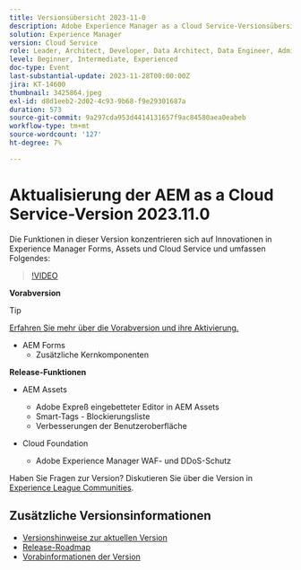 ```yaml
---
title: Versionsübersicht 2023-11-0
description: Adobe Experience Manager as a Cloud Service-Versionsübersicht Video 2023.11.0, die Funktionen in dieser Version konzentrieren sich auf Experience Manager Forms, Assets und Cloud Service
solution: Experience Manager
version: Cloud Service
role: Leader, Architect, Developer, Data Architect, Data Engineer, Admin, User
level: Beginner, Intermediate, Experienced
doc-type: Event
last-substantial-update: 2023-11-28T00:00:00Z
jira: KT-14600
thumbnail: 3425864.jpeg
exl-id: d8d1eeb2-2d02-4c93-9b68-f9e29301687a
duration: 573
source-git-commit: 9a297cda953d4414131657f9ac84580aea0eabeb
workflow-type: tm+mt
source-wordcount: '127'
ht-degree: 7%

---
```


# Aktualisierung der AEM as a Cloud Service-Version 2023.11.0

Die Funktionen in dieser Version konzentrieren sich auf Innovationen in Experience Manager Forms, Assets und Cloud Service und umfassen Folgendes:

>[!VIDEO](https://video.tv.adobe.com/v/3425864/?learn=on)

**Vorabversion**

>[!TIP]
>
>[Erfahren Sie mehr über die Vorabversion und ihre Aktivierung.](https://experienceleague.adobe.com/docs/experience-manager-cloud-service/content/release-notes/prerelease.html)

* AEM Forms
   * Zusätzliche Kernkomponenten

**Release-Funktionen**

* AEM Assets
   * Adobe Expreß eingebetteter Editor in AEM Assets
   * Smart-Tags - Blockierungsliste
   * Verbesserungen der Benutzeroberfläche

* Cloud Foundation
   * Adobe Experience Manager WAF- und DDoS-Schutz

Haben Sie Fragen zur Version?  Diskutieren Sie über die Version in [Experience League Communities](https://adobe.ly/3uBHk1D).

## Zusätzliche Versionsinformationen

* [Versionshinweise zur aktuellen Version](https://experienceleague.adobe.com/docs/experience-manager-cloud-service/content/release-notes/home.html?lang=de)
* [Release-Roadmap](https://experienceleague.adobe.com/docs/experience-manager-release-information/aem-release-updates/update-releases-roadmap.html?lang=de)
* [Vorabinformationen der Version](https://experienceleague.adobe.com/docs/experience-manager-cloud-service/content/release-notes/prerelease.html)
